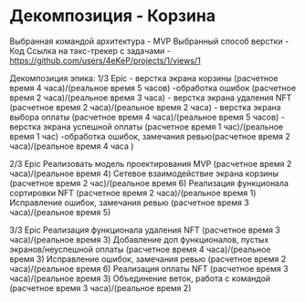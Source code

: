 # Декомпозиция - Корзина
Выбранная командой архитектура - MVP
Выбранный способ верстки - Код
Ссылка на такс-трекер с задачами - https://github.com/users/4eKeP/projects/1/views/1

Декомпозиция эпика:
1/3 Epic
    - верстка экрана корзины (расчетное время 4 часа)/(реальное время 5 часов)
    -обработка ошибок (расчетное время 2 часа)/(реальное время 3 часа)
    - верстка экрана удаления NFT (расчетное время 2 часа)/(реальное время 2 часа)
    - верстка экрана выбора оплаты (расчетное время 4 часа)/(реальное время 5 часов)
    - верстка экрана успешной оплаты (расчетное время 1 час)/(реальное время 1 час)
    -обработка ошибок, замечания ревью(расчетное время 2 часа)/(реальное время 4 часа )

2/3 Epic
Реализовать модель проектирования MVP (расчетное время 2 часа)/(реальное время 4)
Cетевое взаимодействие экрана корзины (расчетное время 2 час)/(реальное время 6)
Реализация функционала сортировки NFT (расчетное время 2 часа)/(реальное время 1)
Исправление ошибок, замечания ревью (расчетное время 3 часа)/(реальное время 5)

3/3 Epic
Реализация функционала удаления NFT (расчетное время 3 часа)/(реальное время 3)
Добавление доп функционалов, пустых экранов/неуспешной оплаты (расчетное время 4 часа)/(реальное время 3)
Исправление ошибок, замечания ревью (расчетное время 2 часа)/(реальное время 6)
Реализация оплаты NFT (расчетное время 3 часа)/(реальное время 3)
Объединение веток, работа с командой (расчетное время 3 часа)/(реальное время 2)

